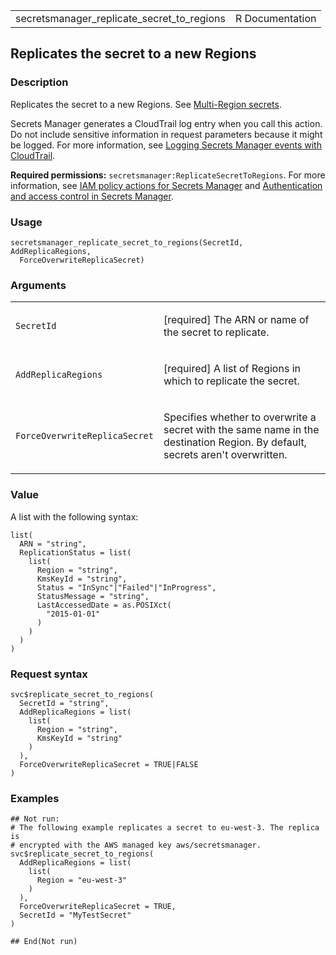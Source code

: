 <table style="width: 100%;">
<tbody>
<tr class="odd">
<td>secretsmanager_replicate_secret_to_regions</td>
<td style="text-align: right;">R Documentation</td>
</tr>
</tbody>
</table>

## Replicates the secret to a new Regions

### Description

Replicates the secret to a new Regions. See [Multi-Region
secrets](https://docs.aws.amazon.com/secretsmanager/latest/userguide/create-manage-multi-region-secrets.html).

Secrets Manager generates a CloudTrail log entry when you call this
action. Do not include sensitive information in request parameters
because it might be logged. For more information, see [Logging Secrets
Manager events with
CloudTrail](https://docs.aws.amazon.com/secretsmanager/latest/userguide/monitoring-cloudtrail.html).

**Required permissions:** `secretsmanager:ReplicateSecretToRegions`. For
more information, see [IAM policy actions for Secrets
Manager](https://docs.aws.amazon.com/secretsmanager/latest/userguide/reference_iam-permissions.html#reference_iam-permissions_actions)
and [Authentication and access control in Secrets
Manager](https://docs.aws.amazon.com/secretsmanager/latest/userguide/auth-and-access.html).

### Usage

    secretsmanager_replicate_secret_to_regions(SecretId, AddReplicaRegions,
      ForceOverwriteReplicaSecret)

### Arguments

<table>
<colgroup>
<col style="width: 35%" />
<col style="width: 65%" />
</colgroup>
<tbody>
<tr class="odd">
<td><code
id="secretsmanager_replicate_secret_to_regions_:_SecretId">SecretId</code></td>
<td><p>[required] The ARN or name of the secret to replicate.</p></td>
</tr>
<tr class="even">
<td><code
id="secretsmanager_replicate_secret_to_regions_:_AddReplicaRegions">AddReplicaRegions</code></td>
<td><p>[required] A list of Regions in which to replicate the
secret.</p></td>
</tr>
<tr class="odd">
<td><code
id="secretsmanager_replicate_secret_to_regions_:_ForceOverwriteReplicaSecret">ForceOverwriteReplicaSecret</code></td>
<td><p>Specifies whether to overwrite a secret with the same name in the
destination Region. By default, secrets aren't overwritten.</p></td>
</tr>
</tbody>
</table>

### Value

A list with the following syntax:

    list(
      ARN = "string",
      ReplicationStatus = list(
        list(
          Region = "string",
          KmsKeyId = "string",
          Status = "InSync"|"Failed"|"InProgress",
          StatusMessage = "string",
          LastAccessedDate = as.POSIXct(
            "2015-01-01"
          )
        )
      )
    )

### Request syntax

    svc$replicate_secret_to_regions(
      SecretId = "string",
      AddReplicaRegions = list(
        list(
          Region = "string",
          KmsKeyId = "string"
        )
      ),
      ForceOverwriteReplicaSecret = TRUE|FALSE
    )

### Examples

    ## Not run: 
    # The following example replicates a secret to eu-west-3. The replica is
    # encrypted with the AWS managed key aws/secretsmanager.
    svc$replicate_secret_to_regions(
      AddReplicaRegions = list(
        list(
          Region = "eu-west-3"
        )
      ),
      ForceOverwriteReplicaSecret = TRUE,
      SecretId = "MyTestSecret"
    )

    ## End(Not run)
